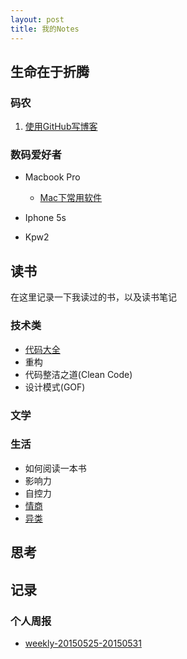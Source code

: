 ```yaml
---
layout: post
title: 我的Notes
---
```



## 生命在于折腾

### 码农

1. [使用GitHub写博客](/new-blog/)

### 数码爱好者

+ Macbook Pro

	+ [Mac下常用软件](/mac-softwares/)
+ Iphone 5s
+ Kpw2

## 读书

在这里记录一下我读过的书，以及读书笔记

### 技术类

+ [代码大全](/code-complete-2/)
+ 重构
+ 代码整洁之道(Clean Code)
+ 设计模式(GOF)

### 文学

### 生活

+ 如何阅读一本书
+ 影响力
+ 自控力
+ [情商](/emotional-intelligence/)
+ [异类](/outliers/)

## 思考

## 记录
### 个人周报

+ [weekly-20150525-20150531](/weekly-20150525-20150531/)